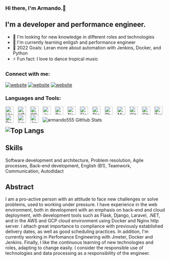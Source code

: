 ### Hi there, I'm Armando.👋

## I'm a developer and performance engineer.
- 🔭 I'm looking for new knowledge in different roles and technologies
- 🌱 I'm currently learning enligsh and performance engineer
- 🥅 2022 Goals: Leran more about automation with Jenkins, Docker, and Python
- ⚡ Fun fact: I love to dance tropical music

### Connect with me:

[![website](./img/twitter-light.svg)](https://twitter.com/ArmandoRosGall1#gh-light-mode-only)
[![website](./img/linkedin-light.svg)](http://www.linkedin.com/in/armando-r%C3%ADos-gallego-a3395b1b3#gh-light-mode-only)
[![website](./img/instagram-light.svg)](https://instagram.com/ariosg55#gh-light-mode-only)

### Languages and Tools:

<img align="left" alt="Visual Studio Code" width="26px" src="https://cdn.jsdelivr.net/gh/devicons/devicon/icons/vscode/vscode-original.svg" style="padding-right:10px;" />
<img align="left" alt="HTML5" width="26px" src="https://cdn.jsdelivr.net/gh/devicons/devicon/icons/html5/html5-original.svg" style="padding-right:10px;" />
<img align="left" alt="CSS3" width="26px" src="https://cdn.jsdelivr.net/gh/devicons/devicon/icons/css3/css3-original.svg" style="padding-right:10px;" />
<img align="left" alt="JavaScript" width="26px" src="https://cdn.jsdelivr.net/gh/devicons/devicon/icons/javascript/javascript-original.svg" style="padding-right:10px;" />
<img align="left" alt="React" width="26px" src="https://cdn.jsdelivr.net/gh/devicons/devicon/icons/react/react-original.svg" style="padding-right:10px;" />
<img align="left" alt="Node.js" width="26px" src="https://cdn.jsdelivr.net/gh/devicons/devicon/icons/nodejs/nodejs-original.svg" style="padding-right:10px;" />
<img align="left" alt="Flask" width="26px" src="https://cdn.jsdelivr.net/npm/simple-icons@3.13.0/icons/flask.svg" style="padding-right:10px;" />
<img align="left" alt="Django" width="26px" src="https://cdn.jsdelivr.net/npm/simple-icons@3.13.0/icons/django.svg" style="padding-right:10px;" />
<img align="left" alt="Php" width="26px" src="https://cdn.jsdelivr.net/npm/simple-icons@3.13.0/icons/php.svg" style="padding-right:10px;" />
<img align="left" alt="MySQL" width="26px" src="https://cdn.jsdelivr.net/gh/devicons/devicon/icons/mysql/mysql-original.svg" style="padding-right:10px;" />
<img align="left" alt="Git" width="26px" src="https://cdn.jsdelivr.net/gh/devicons/devicon/icons/git/git-original.svg" style="padding-right:10px;" />
<img align="left" alt="GitHub" width="26px" src="https://user-images.githubusercontent.com/3369400/139447912-e0f43f33-6d9f-45f8-be46-2df5bbc91289.png" style="padding-right:10px;" />
<img align="left" alt="Terminal" width="26px" src="./img/terminal-dark.svg" />
<img align="left" alt="Docker" width="26px" src="https://cdn.jsdelivr.net/npm/simple-icons@3.13.0/icons/docker.svg" style="padding-right:10px;" />

<img align="left" alt="Linux" width="26px" src="https://cdn.jsdelivr.net/npm/simple-icons@7.5.0/icons/linux.svg" style="padding-right:10px;" />
<img align="left" alt="Jmeter" width="26px" src="https://cdn.jsdelivr.net/npm/simple-icons@7.5.0/icons/apachejmeter.svg" style="padding-right:10px;" />

<br />
<br />

<img align="left" alt="armando555 GitHub Stats" src="https://github-readme-stats.vercel.app/api?username=armando555&show_icons=true&theme=prussian&include_all_commits=true&hide_border=true&count_private=true"> 

![Top Langs](https://github-readme-stats.vercel.app/api/top-langs/?username=armando555&hide=css,assembly,scilab,less&langs_count=10&show_icons=true&theme=prussian&layout=compact&hide_border=true&count_private=true)
---

## Skills

Software development and architecture, Problem resolution, Agile processes, Back-end development, English (B1), Teamwork, Communication, Autodidact

## Abstract
I am a pro-active person with an attitude to face new challenges or solve problems, used to working under pressure. I have experience in the web environment, both in development with an emphasis on back-end and cloud deployment, with development tools such as Flask, Django, Laravel, .NET, and in the AWS and GCP cloud environment using Docker and Nginx http server. I attach great importance to compliance with previously established delivery dates, as well as good scheduling practices. In addition, I'm currently working in Perfomance Engineering with Jmeter, Docker and Jenkins. Finally, I like the continuous learning of new technologies and roles, adapting to change easily. I consider the responsible use of technologies and data processing as a responsibility of the engineer.

